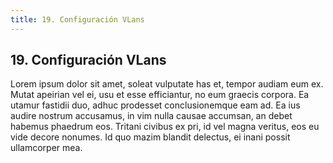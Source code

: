 ```yaml
---
title: 19. Configuración VLans
---
```

## 19. Configuración VLans

Lorem ipsum dolor sit amet, soleat vulputate has et, tempor audiam eum ex. Mutat apeirian vel ei, usu et esse efficiantur, no eum graecis corpora. Ea utamur fastidii duo, adhuc prodesset conclusionemque eam ad. Ea ius audire nostrum accusamus, in vim nulla causae accumsan, an debet habemus phaedrum eos. Tritani civibus ex pri, id vel magna veritus, eos eu vide decore nonumes. Id quo mazim blandit delectus, ei inani possit ullamcorper mea.
